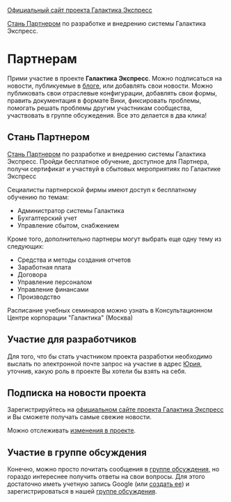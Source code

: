 [Официальный сайт проекта Галактика Экспресс](http://galaktika-express.ru/)

[Стань Партнером](http://galaktika-express.ru/kontakty/stat-partnerom) по разработке и внедрению системы Галактика Экспресс.

# Партнерам #

Прими участие в проекте **Галактика Экспресс**.
Можно подписаться на новости, публикуемые в [блоге](http://galaktika-express.blogspot.com/), или добавлять свои новости.
Можно публиковать свои отраслевые конфигурации, добавлять свои формы, править документация в формате Вики, фиксировать проблемы, помогать решать проблемы другим участникам сообщества, участвовать в группе обсужедения. Все это делается в два клика!

## Стань Партнером ##
[Стань Партнером](http://galaktika-express.ru/kontakty/stat-partnerom) по разработке и внедрению системы Галактика Экспресс. Пройди бесплатное обучение, доступное для Партнера, получи сертификат и участвуй в сбытовых мероприятиях по Галактике Экспресс

Сециалисты партнерской фирмы имеют доступ к бесплатному обучению по темам:

  * Администратор системы Галактика
  * Бухгалтерский учет
  * Управление сбытом, снабжением

Кроме того, дополнительно партнеры могут выбрать еще одну тему из следующих:

  * Средства и методы создания отчетов
  * Заработная плата
  * Договора
  * Управление персоналом
  * Управление финансами
  * Производство

Расписание учебных семинаров можно узнать  в Консультационном Центре корпорации "Галактика" (Москва)

## Участие для разработчиков ##
Для того, что бы стать участником проекта разработки необходимо выслать по электронной почте запрос  на участие в адрес [Юрия](mailto:YuryGerman@gmail.com), уточнив, какую роль в проекте Вы хотели бы взять на себя.

## Подписка на новости проекта ##


Зарегистрируйтесь на [официальном сайте проекта  Галактика Экспресс](http://galaktika-express.ru/) и Вы сможете получать самые свежие новости.

Можно отслеживать [изменения в проекте](http://code.google.com/p/galaktika-express/feeds).

## Участие в группе обсуждения ##
Конечно, можно просто почитать сообщения в [группе обсуждения](http://groups.google.com/group/galaktika-express), но гораздо интереснее получить ответы на свои вопросы. Для этого достаточно иметь учетную запись Google (или [создать ее](https://www.google.com/accounts/NewAccount)) и зарегистрироваться в нашей [группе обсуждения](http://groups.google.com/group/galaktika-express).